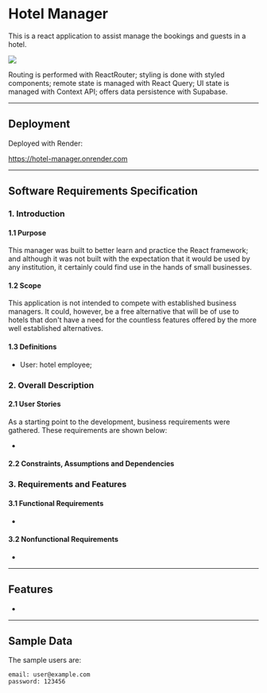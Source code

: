 # Hotel Manager

This is a react application to assist manage the bookings and guests in a hotel.

![](assets/hotel.gif)

Routing is performed with ReactRouter; styling is done with styled components; remote state is managed with React Query; UI state is managed with Context API; offers data persistence with Supabase.

---

## Deployment

Deployed with Render:

https://hotel-manager.onrender.com

---

## Software Requirements Specification

### 1. Introduction

#### 1.1 Purpose

This manager was built to better learn and practice the React framework; and although it was not built with the expectation that it would be used by any institution, it certainly could find use in the hands of small businesses. 

#### 1.2 Scope

This application is not intended to compete with established business managers. It could, however, be a free alternative that will be of use to hotels that don't have a need for the countless features offered by the more well established alternatives. 

#### 1.3 Definitions

- User: hotel employee;

### 2. Overall Description

#### 2.1 User Stories

As a starting point to the development, business requirements were gathered. These requirements are shown below:

- 

#### 2.2 Constraints, Assumptions and Dependencies



### 3. Requirements and Features

#### 3.1 Functional Requirements

- 

#### 3.2 Nonfunctional Requirements

- 

---

## Features

- 

---

## Sample Data

The sample users are:

```
email: user@example.com
password: 123456
```
